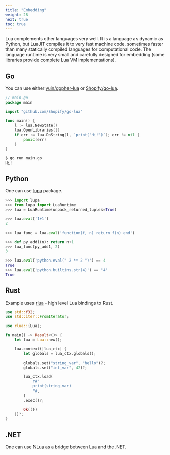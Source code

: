 ```yaml
---
title: "Embedding"
weight: 28
next: true
toc: true
---
```


Lua complements other languages very well. It is a language as dynamic as Python,
but LuaJIT compiles it to very fast machine code, sometimes faster than many statically
compiled languages for computational code.
The language runtime is very small and carefully designed for embedding
(some libraries provide complete Lua VM implementations).

## Go

You can use either [yuin/gopher-lua](https://github.com/yuin/gopher-lua) or [Shopify/go-lua](https://github.com/Shopify/go-lua).

```go
// main.go
package main

import "github.com/Shopify/go-lua"

func main() {
    l := lua.NewState()
    lua.OpenLibraries(l)
    if err := lua.DoString(l, `print("Hi!")`); err != nil {
        panic(err)
    }
}
```

```bash
$ go run main.go
Hi!
```

## Python

One can use [lupa](https://github.com/scoder/lupa) package.

```python
>>> import lupa
>>> from lupa import LuaRuntime
>>> lua = LuaRuntime(unpack_returned_tuples=True)

>>> lua.eval('1+1')
2

>>> lua_func = lua.eval('function(f, n) return f(n) end')

>>> def py_add1(n): return n+1
>>> lua_func(py_add1, 2)
3

>>> lua.eval('python.eval(" 2 ** 2 ")') == 4
True
>>> lua.eval('python.builtins.str(4)') == '4'
True
```

## Rust

Example uses [rlua](https://github.com/amethyst/rlua) - high level Lua bindings to Rust.

```rust
use std::f32;
use std::iter::FromIterator;

use rlua::{Lua};

fn main() -> Result<()> {
    let lua = Lua::new();

    lua.context(|lua_ctx| {
        let globals = lua_ctx.globals();

        globals.set("string_var", "hello")?;
        globals.set("int_var", 42)?;

        lua_ctx.load(
            r#"
            print(string_var)
            "#,
        )
        .exec()?;

        Ok(())
    })?;
}
```

## .NET

One can use [NLua](https://github.com/NLua/NLua) as a bridge between Lua and the .NET.
